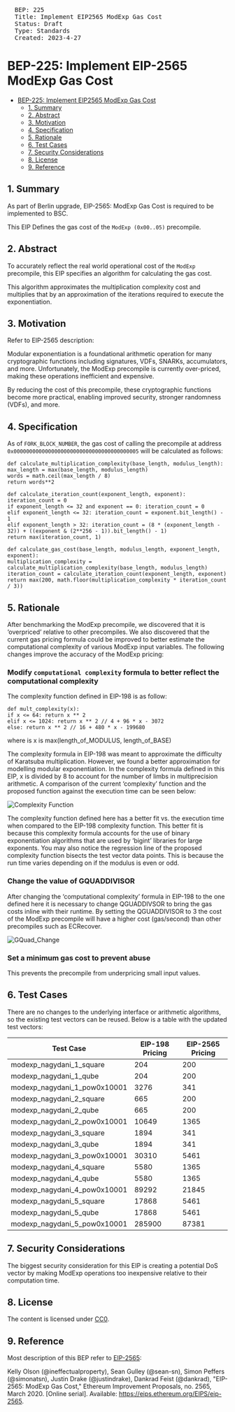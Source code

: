 <pre>
  BEP: 225
  Title: Implement EIP2565 ModExp Gas Cost 
  Status: Draft
  Type: Standards
  Created: 2023-4-27
</pre>

# BEP-225: Implement EIP-2565 ModExp Gas Cost
- [BEP-225: Implement EIP2565 ModExp Gas Cost](#bep-225-implement-eip-2565-modexp-gas-cost)
  - [1. Summary](#1-summary)
  - [2. Abstract](#2-abstract)
  - [3. Motivation](#3-motivation)
  - [4. Specification](#4-specification)
  - [5. Rationale](#5-rationale)
  - [6. Test Cases](#6-test-cases)
  - [7. Security Considerations](#7-security-considerations)
  - [8. License](#8-license)
  - [9. Reference](#9-reference)

## 1. Summary

As part of Berlin upgrade, EIP-2565: ModExp Gas Cost is required to be implemented to BSC.

This EIP Defines the gas cost of the `ModExp (0x00..05)` precompile.

## 2. Abstract

To accurately reflect the real world operational cost of the `ModExp` precompile, this EIP specifies an algorithm for
calculating the gas cost. 

This algorithm approximates the multiplication complexity cost and multiplies that by an approximation of the
iterations required to execute the exponentiation.

## 3. Motivation

Refer to EIP-2565 description:

Modular exponentiation is a foundational arithmetic operation for many cryptographic functions including signatures,
VDFs, SNARKs, accumulators, and more. Unfortunately, the ModExp precompile is currently over-priced, making these 
operations inefficient and expensive. 

By reducing the cost of this precompile, these cryptographic functions become more practical, enabling improved
security, stronger randomness (VDFs), and more.

## 4. Specification

As of `FORK_BLOCK_NUMBER`, the gas cost of calling the precompile at address `0x0000000000000000000000000000000000000005` 
will be calculated as follows:

```
def calculate_multiplication_complexity(base_length, modulus_length):
max_length = max(base_length, modulus_length)
words = math.ceil(max_length / 8)
return words**2

def calculate_iteration_count(exponent_length, exponent):
iteration_count = 0
if exponent_length <= 32 and exponent == 0: iteration_count = 0
elif exponent_length <= 32: iteration_count = exponent.bit_length() - 1
elif exponent_length > 32: iteration_count = (8 * (exponent_length - 32)) + ((exponent & (2**256 - 1)).bit_length() - 1)
return max(iteration_count, 1)

def calculate_gas_cost(base_length, modulus_length, exponent_length, exponent):
multiplication_complexity = calculate_multiplication_complexity(base_length, modulus_length)
iteration_count = calculate_iteration_count(exponent_length, exponent)
return max(200, math.floor(multiplication_complexity * iteration_count / 3))
```

## 5. Rationale

After benchmarking the ModExp precompile, we discovered that it is ‘overpriced’ relative to other precompiles. We also discovered that the current gas pricing formula could be improved to better estimate the computational complexity of various ModExp input variables. The following changes improve the accuracy of the ModExp pricing:

### Modify `computational complexity` formula to better reflect the computational complexity
The complexity function defined in EIP-198 is as follow:

```
def mult_complexity(x):
if x <= 64: return x ** 2
elif x <= 1024: return x ** 2 // 4 + 96 * x - 3072
else: return x ** 2 // 16 + 480 * x - 199680
```

where is x is max(length_of_MODULUS, length_of_BASE)

The complexity formula in EIP-198 was meant to approximate the difficulty of Karatsuba multiplication. However, we found a better approximation for modelling modular exponentiation. In the complexity formula defined in this EIP, x is divided by 8 to account for the number of limbs in multiprecision arithmetic. A comparison of the current ‘complexity’ function and the proposed function against the execution time can be seen below:

![Complexity Function](./assets/BEP-225/Complexity_Regression.png)

The complexity function defined here has a better fit vs. the execution time when compared to the EIP-198 complexity function. This better fit is because this complexity formula accounts for the use of binary exponentiation algorithms that are used by ‘bigint’ libraries for large exponents. You may also notice the regression line of the proposed complexity function bisects the test vector data points. This is because the run time varies depending on if the modulus is even or odd.

### Change the value of GQUADDIVISOR
   After changing the ‘computational complexity’ formula in EIP-198 to the one defined here it is necessary to change QGUADDIVSOR to bring the gas costs inline with their runtime. By setting the QGUADDIVISOR to 3 the cost of the ModExp precompile will have a higher cost (gas/second) than other precompiles such as ECRecover.

![GQuad_Change](./assets/BEP-225/GQuad_Change.png)

### Set a minimum gas cost to prevent abuse
   This prevents the precompile from underpricing small input values.

## 6. Test Cases
There are no changes to the underlying interface or arithmetic algorithms, so the existing test vectors can be reused. Below is a table with the updated test vectors:

| Test Case | EIP-198 Pricing	| EIP-2565 Pricing |
| --------- | -----------------|------------------|
| modexp_nagydani_1_square |	204	| 200              |
| modexp_nagydani_1_qube |	204	| 200              |
| modexp_nagydani_1_pow0x10001 | 3276 | 	341             |
| modexp_nagydani_2_square	|665| 	200             |
| modexp_nagydani_2_qube	|665| 	200             |
| modexp_nagydani_2_pow0x10001	|10649| 	1365            |
| modexp_nagydani_3_square	|1894| 	341             |
| modexp_nagydani_3_qube	|1894| 	341             |
| modexp_nagydani_3_pow0x10001	|30310	| 5461             |
| modexp_nagydani_4_square	|5580	| 1365             |
| modexp_nagydani_4_qube	|5580	| 1365             |
| modexp_nagydani_4_pow0x10001	|89292	| 21845            |
| modexp_nagydani_5_square	|17868	| 5461             |
| modexp_nagydani_5_qube	|17868	| 5461             |
| modexp_nagydani_5_pow0x10001	|285900	| 87381            |

## 7. Security Considerations

The biggest security consideration for this EIP is creating a potential DoS vector by making ModExp operations too inexpensive relative to their computation time.

## 8. License

The content is licensed under [CC0](https://creativecommons.org/publicdomain/zero/1.0/).

## 9. Reference

Most description of this BEP refer to [EIP-2565](https://eips.ethereum.org/EIPS/eip-2565):

Kelly Olson (@ineffectualproperty), Sean Gulley (@sean-sn), Simon Peffers (@simonatsn), Justin Drake (@justindrake), Dankrad Feist (@dankrad), "EIP-2565: ModExp Gas Cost," Ethereum Improvement Proposals, no. 2565, March 2020. [Online serial]. Available: https://eips.ethereum.org/EIPS/eip-2565.
